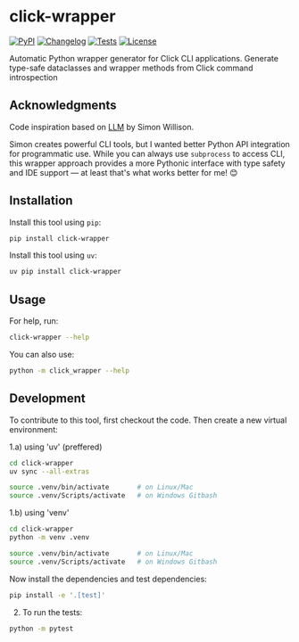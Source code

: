 # click-wrapper

[![PyPI](https://img.shields.io/pypi/v/click-wrapper.svg)](https://pypi.org/project/click-wrapper/)
[![Changelog](https://img.shields.io/github/v/release/mse11/click-wrapper?include_prereleases&label=changelog)](https://github.com/mse11/click-wrapper/releases)
[![Tests](https://github.com/mse11/click-wrapper/actions/workflows/test.yml/badge.svg)](https://github.com/mse11/click-wrapper/actions/workflows/test.yml)
[![License](https://img.shields.io/badge/license-Apache%202.0-blue.svg)](https://github.com/mse11/click-wrapper/blob/master/LICENSE)

Automatic Python wrapper generator for Click CLI applications. Generate type-safe dataclasses and wrapper methods from Click command introspection

## Acknowledgments

Code inspiration based on [LLM](https://github.com/simonw/llm) by Simon Willison. 

Simon creates powerful CLI tools, but I wanted better Python API integration for programmatic use. 
While you can always use `subprocess` to access CLI, this wrapper approach provides a more Pythonic interface with type safety and IDE support
— at least that's what works better for me! 😊

## Installation

Install this tool using `pip`:
```bash
pip install click-wrapper
```

Install this tool using `uv`:
```bash
uv pip install click-wrapper
```

## Usage

For help, run:
```bash
click-wrapper --help
```
You can also use:
```bash
python -m click_wrapper --help
```
## Development

To contribute to this tool, first checkout the code. Then create a new virtual environment:

1.a) using 'uv' (preffered)

```bash
cd click-wrapper
uv sync --all-extras

source .venv/bin/activate       # on Linux/Mac
source .venv/Scripts/activate   # on Windows Gitbash
```

1.b) using 'venv'
```bash
cd click-wrapper
python -m venv .venv

source .venv/bin/activate       # on Linux/Mac
source .venv/Scripts/activate   # on Windows Gitbash
```
Now install the dependencies and test dependencies:
```bash
pip install -e '.[test]'
```

2. To run the tests:
```bash
python -m pytest
```
